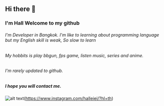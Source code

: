 ## Hi there 👋 
### I'm Hall Welcome to my github

###### I'm Developer in Bangkok. I'm like to learning about programming language but my English skill is weak, So slow to learn
###### My hobbits is play bbgun, fps game, listen music, series and anime.
###### I'm rarely updated to github.

##### I hope you will contact me.

![alt text](https://i.imgur.com/jnnL8Uy.png "My IG")(https://www.instagram.com/halleiei/?hl=th)
<!-- 
**Sin1apachai/sin1apachai** is a ✨ _special_ ✨ repository because its `README.md` (this file) appears on your GitHub profile.

Here are some ideas to get you started:

- 🔭 I’m currently working on ...
- 🌱 I’m currently learning ...
- 👯 I’m looking to collaborate on ...
- 🤔 I’m looking for help with ...
- 💬 Ask me about ...
- 📫 How to reach me: ...
- 😄 Pronouns: ...
- ⚡ Fun fact: ...
-->
